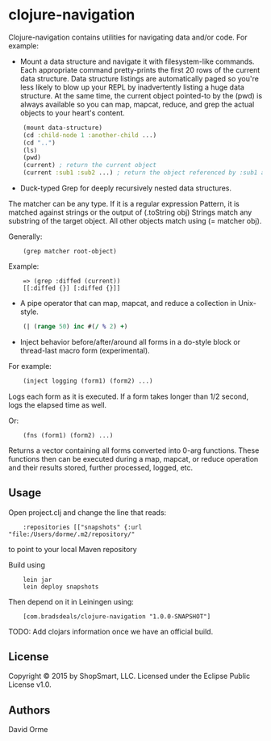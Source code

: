 # clojure-navigation

Clojure-navigation contains utilities for navigating data and/or code.  For example:

* Mount a data structure and navigate it with filesystem-like commands.  Each appropriate command
pretty-prints the first 20 rows of the current data structure.  Data structure listings are automatically
paged so you're less likely to blow up your REPL by inadvertently listing a huge data structure.
At the same time, the current object pointed-to by the (pwd) is always available so you can
map, mapcat, reduce, and grep the actual objects to your heart's content.

```clojure
    (mount data-structure)
    (cd :child-node 1 :another-child ...)
    (cd "..")
    (ls)
    (pwd)
    (current) ; return the current object
    (current :sub1 :sub2 ...) ; return the object referenced by :sub1 and :sub2 from (current)
```

* Duck-typed Grep for deeply recursively nested data structures.

The matcher can be any type.  If it is a regular expression Pattern, it is matched against
strings or the output of (.toString obj) Strings match any substring of the target object.
All other objects match using (= matcher obj).

Generally:

```
    (grep matcher root-object)
```

Example:

```
    => (grep :diffed (current))
    [[:diffed {}] [:diffed {}]]
```

* A pipe operator that can map, mapcat, and reduce a collection in Unix-style.

```clojure
    (| (range 50) inc #(/ % 2) +)
```

* Inject behavior before/after/around all forms in a do-style block or thread-last
macro form (experimental).

For example:

```clojure
    (inject logging (form1) (form2) ...)
```

Logs each form as it is executed.  If a form takes longer than 1/2 second, logs the elapsed
time as well.

Or:

```
    (fns (form1) (form2) ...)
```

Returns a vector containing all forms converted into 0-arg functions.  These functions then
can be executed during a map, mapcat, or reduce operation and their results stored, further
processed, logged, etc.

## Usage

Open project.clj and change the line that reads:

```
    :repositories [["snapshots" {:url "file:/Users/dorme/.m2/repository/"
```

to point to your local Maven repository

Build using

```
    lein jar
    lein deploy snapshots
```

Then depend on it in Leiningen using:

```
    [com.bradsdeals/clojure-navigation "1.0.0-SNAPSHOT"]
```

TODO: Add clojars information once we have an official build.

## License

Copyright © 2015 by ShopSmart, LLC.  Licensed under the Eclipse Public License v1.0.

## Authors

David Orme

